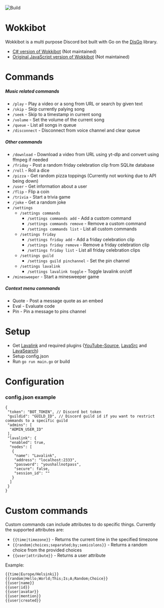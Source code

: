 ![Build](https://github.com/wokkipannu/Wokkibot-Go/actions/workflows/build.yml/badge.svg)

# Wokkibot
Wokkibot is a multi purpose Discord bot built with Go on the [DisGo](https://github.com/disgoorg/disgo) library.

- [C# version of Wokkibot](https://github.com/Wokkipannu/Wokkibot-CSharp) (Not maintained)
- [Original JavaScript version of Wokkibot](https://github.com/Wokkipannu/WokkibotJS) (Not maintained)

# Commands
##### Music related commands
* `/play` - Play a video or a song from URL or search by given text
* `/skip` - Skip currently palying song
* `/seek` - Skip to a timestamp in current song
* `/volume` - Set the volume of the current song
* `/queue` - List all songs in queue
* `/disconnect` - Disconnect from voice channel and clear queue
##### Other commands
* `/download` - Download a video from URL using yt-dlp and convert using ffmpeg if needed
* `/friday` - Post a random friday celebration clip from SQLite database
* `/roll` - Roll a dice
* `/pizza` - Get random pizza toppings (Currently not working due to API being down)
* `/user` - Get information about a user
* `/flip` - Flip a coin
* `/trivia` - Start a trivia game
* `/joke` - Get a random joke
* `/settings`
  * `/settings commands`
    * `/settings commands add` - Add a custom command
    * `/settings commands remove` - Remove a custom command
    * `/settings commands list` - List all custom commands
  * `/settings friday`
    * `/settings friday add` - Add a friday celebration clip
    * `/settings friday remove` - Remove a friday celebration clip
    * `/settings friday list` - List all friday celebration clips
  * `/settings guild`
    * `/settings guild pinchannel` - Set the pin channel
  * `/settings lavalink`
    * `/settings lavalink toggle` - Toggle lavalink on/off
* `/minesweeper` - Start a minesweeper game
##### Context menu commands
* Quote - Post a message quote as an embed
* Eval - Evaluate code
* Pin - Pin a message to pins channel

# Setup
* Get [Lavalink](https://github.com/freyacodes/Lavalink) and required plugins ([YouTube-Source](https://github.com/lavalink-devs/youtube-source#plugin), [LavaSrc](https://github.com/topi314/LavaSrc) and [LavaSearch](https://github.com/topi314/LavaSearch))
* Setup config.json
* Run `go run main.go` or build

# Configuration
### config.json example
```
{
 "token": "BOT_TOKEN", // Discord bot token
 "guildid": "GUILD_ID", // Discord guild id if you want to restrict commands to a specific guild
 "admins": [
  "ADMIN_USER_ID"
 ],
 "lavalink": {
  "enabled": true,
  "nodes": [
   {
    "name": "Lavalink",
    "address": "localhost:2333",
    "password": "youshallnotpass",
    "secure": false,
    "session_id": ""
   }
  ]
 }
}
```

# Custom commands
Custom commands can include attributes to do specific things. Currently the supported attributes are:
* `{{time|timezone}}` - Returns the current time in the specified timezone
* `{{random|choices;separated;by;semicolons}}` - Returns a random choice from the provided choices
* `{{user|attribute}}` - Returns a user attribute

Example:
```
{{time|Europe/Helsinki}}
{{random|Hello;World;This;Is;A;Random;Choice}}
{{user|name}}
{{user|id}}
{{user|avatar}}
{{user|mention}}
{{user|created}}
```
